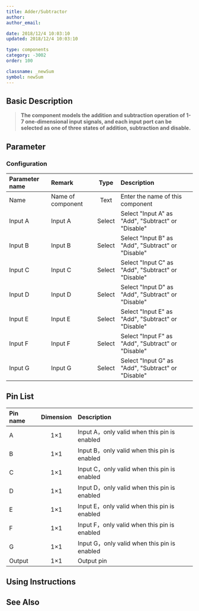 ```yaml
---
title: Adder/Subtractor
author: 
author_email:

date: 2018/12/4 10:03:10
updated: 2018/12/4 10:03:10

type: components
category: -3002
order: 100

classname: _newSum
symbol: newSum
---
```

## Basic Description


> **The component models the addition and subtraction operation of 1-7 one-dimensional input signals, and each input port can be selected as one of three states of addition, subtraction and disable.**

## Parameter
### Configuration
| Parameter name | Remark | Type | Description |
| :--- | :--- | :--: | :--- |
| Name | Name of component | Text | Enter the name of this component |
| Input A | Input A | Select | Select "Input A" as "Add", "Subtract" or "Disable" |
| Input B | Input B | Select | Select "Input B" as "Add", "Subtract" or "Disable" |
| Input C | Input C | Select | Select "Input C" as "Add", "Subtract" or "Disable" |
| Input D | Input D | Select | Select "Input D" as "Add", "Subtract" or "Disable" |
| Input E | Input E | Select | Select "Input E" as "Add", "Subtract" or "Disable" |
| Input F | Input F | Select | Select "Input F" as "Add", "Subtract" or "Disable" |
| Input G | Input G | Select | Select "Input G" as "Add", "Subtract" or "Disable" |


## Pin List

| Pin name | Dimension | Description |
| :--- | :--:  | :--- |
| A | 1×1 | Input A，only valid when this pin is enabled |
| B | 1×1 | Input B，only valid when this pin is enabled |
| C | 1×1 | Input C，only valid when this pin is enabled |
| D | 1×1 | Input D，only valid when this pin is enabled |
| E | 1×1 | Input E，only valid when this pin is enabled |
| F | 1×1 | Input F，only valid when this pin is enabled |
| G | 1×1 | Input G，only valid when this pin is enabled |
| Output | 1×1 | Output pin |

## Using Instructions



## See Also


